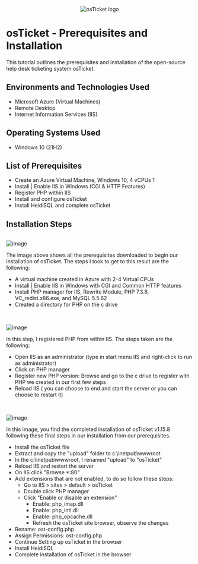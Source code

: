 <p align="center">
<img src="https://i.imgur.com/Clzj7Xs.png" alt="osTicket logo"/>
</p>

<h1>osTicket - Prerequisites and Installation</h1>
This tutorial outlines the prerequisites and installation of the open-source help desk ticketing system osTicket.<br />

<h2>Environments and Technologies Used</h2>

- Microsoft Azure (Virtual Machines)
- Remote Desktop
- Internet Information Services (IIS)

<h2>Operating Systems Used </h2>

- Windows 10</b> (21H2)

<h2>List of Prerequisites</h2>

- Create an Azure Virtual Machine, Windows 10, 4 vCPUs 1
- Install | Enable IIS in Windows (CGI & HTTP Features)
- Register PHP within IIS
- Install and configure osTicket
- Install HeidiSQL and complete osTicket 
  
<h2>Installation Steps</h2>
<img />

![image](https://github.com/CopaceticWill/osticket-prereqs/assets/137100082/200114cd-9327-4861-80dc-37b395f54d76)

</p>
<p>
The image above shows all the prerequisites downloaded to begin our installation of osTicket.  The steps I took to get to this result are the following:
  
 - A virtual machine created in Azure with 2-4 Virtual CPUs
 - Install | Enable IIS in Windows with CGI and Common HTTP features
 - Install PHP manager for IIS, Rewrite Module, PHP 7.3.8, VC_redist.x86.exe, and MySQL 5.5.62
 - Created a directory for PHP on the c drive
  
</p>
<br />

<p>

![image](https://github.com/CopaceticWill/osticket-prereqs/assets/137100082/c44b2489-daa9-4b1c-b60e-bb3439c20dc2)

</p>
<p>
In this step, I registered PHP from within IIS. The steps taken are the following:

  - Open IIS as an administrator (type in start menu IIS and right-click to run as administrator)
  - Click on PHP manager
  - Register new PHP version: Browse and go to the c drive to register with PHP we created in our first few steps
  - Reload IIS ( you can choose to end and start the server or you can choose to restart it)
</p>
<br />

<p>

![image](https://github.com/CopaceticWill/osticket-prereqs/assets/137100082/770b9115-7c63-4e69-914a-8950c8ce72d6)

</p>
<p>
In this image, you find the completed installation of osTicket v1.15.8 following these final steps in our installation from our prerequisites.
  
  - Install the osTicket file
  - Extract and copy the "upload" folder to c:\inetpub\wwwroot
  - In the c:\inetpub\wwwroot, I renamed "upload" to "osTicket"
  - Reload IIS and restart the server 
  - On IIS click "Browse *:80"
  - Add extensions that are not enabled, to do so follow these steps:
      - Go to IIS > sites > default > osTicket
      - Double click PHP manager
      - Click "Enable or disable an extension"
          - Enable: php_imap.dll
          - Enable: php_intl.dll
          - Enable: php_opcache.dll
          - Refresh the osTicket site browser, observe the changes
  - Rename: ost-config.php
  - Assign Permissions: ost-config.php
  - Continue Setting up osTicket in the browser
  - Install HeidiSQL
  - Complete installation of osTicket in the browser
 
</p>
<br />
